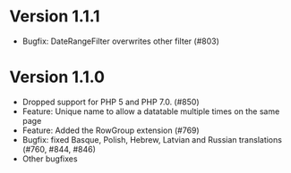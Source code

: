 # Version 1.1.1

* Bugfix: DateRangeFilter overwrites other filter (#803)

# Version 1.1.0

* Dropped support for PHP 5 and PHP 7.0. (#850)
* Feature: Unique name to allow a datatable multiple times on the same page
* Feature: Added the RowGroup extension (#769)
* Bugfix: fixed Basque, Polish, Hebrew, Latvian and Russian translations (#760, #844, #846)
* Other bugfixes
